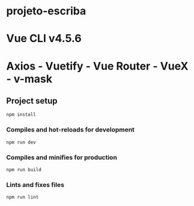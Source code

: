 # projeto-escriba

# Vue CLI v4.5.6
# Axios - Vuetify - Vue Router - VueX - v-mask 

## Project setup

```
npm install
```

### Compiles and hot-reloads for development

```
npm run dev
```

### Compiles and minifies for production

```
npm run build
```

### Lints and fixes files

```
npm run lint
```
